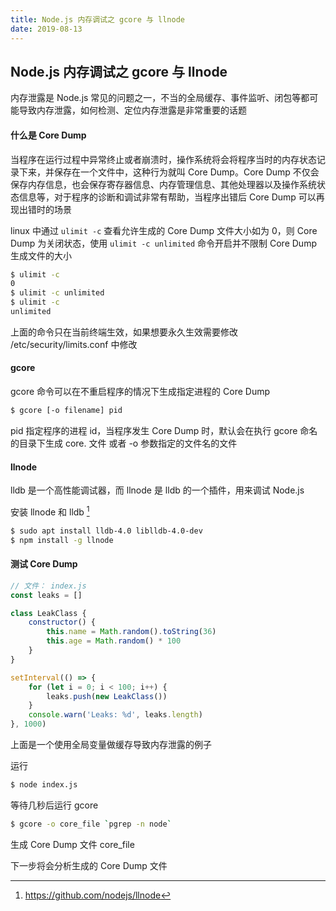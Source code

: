 ```yaml
---
title: Node.js 内存调试之 gcore 与 llnode
date: 2019-08-13
---
```


## Node.js 内存调试之 gcore 与 llnode



内存泄露是 Node.js 常见的问题之一，不当的全局缓存、事件监听、闭包等都可能导致内存泄露，如何检测、定位内存泄露是非常重要的话题



#### 什么是 Core Dump

当程序在运行过程中异常终止或者崩溃时，操作系统将会将程序当时的内存状态记录下来，并保存在一个文件中，这种行为就叫 Core Dump。Core Dump 不仅会保存内存信息，也会保存寄存器信息、内存管理信息、其他处理器以及操作系统状态信息等，对于程序的诊断和调试非常有帮助，当程序出错后 Core Dump 可以再现出错时的场景

linux 中通过 `ulimit -c` 查看允许生成的 Core Dump 文件大小如为 0，则 Core Dump 为关闭状态，使用 `ulimit -c unlimited` 命令开启并不限制 Core Dump 生成文件的大小

```bash
$ ulimit -c
0
$ ulimit -c unlimited
$ ulimit -c
unlimited
```

上面的命令只在当前终端生效，如果想要永久生效需要修改 /etc/security/limits.conf 中修改




#### gcore

gcore 命令可以在不重启程序的情况下生成指定进程的 Core Dump

```bash
$ gcore [-o filename] pid
```

pid 指定程序的进程 id，当程序发生 Core Dump 时，默认会在执行 gcore 命名的目录下生成 core.<pid> 文件 或者 -o 参数指定的文件名的文件




#### llnode

lldb 是一个高性能调试器，而 llnode 是 lldb 的一个插件，用来调试 Node.js

安装 llnode 和 lldb [^1]

```bash
$ sudo apt install lldb-4.0 liblldb-4.0-dev
$ npm install -g llnode
```



#### 测试 Core Dump

```js
// 文件： index.js
const leaks = []

class LeakClass {
    constructor() {
        this.name = Math.random().toString(36)
        this.age = Math.random() * 100
    }
}

setInterval(() => {
    for (let i = 0; i < 100; i++) {
        leaks.push(new LeakClass())
    }
    console.warn('Leaks: %d', leaks.length)
}, 1000)
```

上面是一个使用全局变量做缓存导致内存泄露的例子

运行
```bash
$ node index.js
```

等待几秒后运行 gcore

```bash
$ gcore -o core_file `pgrep -n node`
```

生成 Core Dump 文件 core_file



下一步将会分析生成的 Core Dump 文件






[^1]: https://github.com/nodejs/llnode




